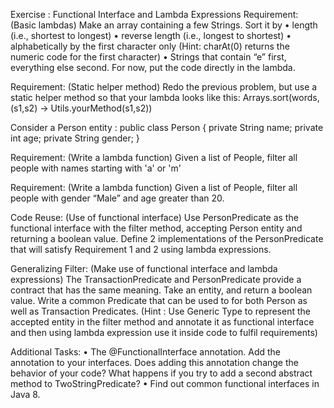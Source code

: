 Exercise : Functional Interface and Lambda Expressions
Requirement: (Basic lambdas)
Make an array containing a few Strings. Sort it by
•	length (i.e., shortest to longest)
•	reverse length (i.e., longest to shortest)
•	alphabetically by the first character only (Hint: charAt(0) returns the numeric code for the first character)
•	Strings that contain “e” first, everything else second. For now, put the code directly in the lambda.

Requirement: (Static helper method)
Redo the previous problem, but use a static helper method so that your lambda looks like this:
     Arrays.sort(words, (s1,s2) -> Utils.yourMethod(s1,s2))


Consider a Person entity :
    public class Person {
      private String name;
      private int age;
      private String gender;
    }

Requirement: (Write a lambda function)
Given a list of People, filter all people with names starting with 'a' or 'm'

Requirement: (Write a lambda function)
Given a list of People, filter all people with gender “Male” and age greater than 20.

Code Reuse: (Use of functional  interface)
Use PersonPredicate as the functional interface with the filter method, accepting Person entity and returning a boolean value. Define 2 implementations of the PersonPredicate that will satisfy Requirement 1 and 2 using lambda expressions.

Generalizing Filter: (Make use of functional interface and lambda expressions)
The TransactionPredicate and PersonPredicate provide a contract that has the same meaning.
Take an entity, and return a boolean value.
Write a common Predicate that can be used to for both Person as well as Transaction Predicates. (Hint : Use Generic Type to represent the accepted entity in the filter method and annotate it as functional interface and then using lambda expression use it inside code to fulfil requirements)

Additional Tasks:
•	The @FunctionalInterface annotation. Add the annotation to your interfaces. Does adding this annotation change the behavior of your code? What happens if you try to add a second abstract method to TwoStringPredicate?
•	Find out common functional interfaces in Java 8.
